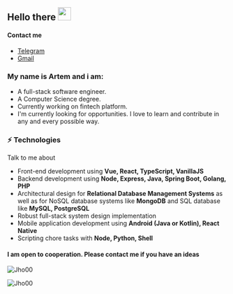 ## Hello there <img src="https://raw.githubusercontent.com/iampavangandhi/iampavangandhi/master/gifs/Hi.gif" width="30px"></h2>

#### Contact me
 - <a href="https://t.me/Jho00">Telegram</a>
 - <a href="mailto:artemze985@gmail.com">Gmail</a>

### My name is Artem and i am: 
- A full-stack software engineer.
- A Computer Science degree. 
- Currently working on fintech platform.
- I'm currently looking for opportunities. I love to learn and contribute in any and every possible way.

### ⚡ Technologies
Talk to me about
- Front-end development using **Vue, React, TypeScript, VanillaJS**
- Backend development using **Node, Express, Java, Spring Boot, Golang, PHP**
- Architectural design for **Relational Database Management Systems** as well as for NoSQL database systems like **MongoDB** and SQL database like **MySQL, PostgreSQL**
- Robust full-stack system design implementation
- Mobile application development using **Android (Java or Kotlin), React Native**
- Scripting chore tasks with **Node, Python, Shell**


#### I am open to cooperation. Please contact me if you have an ideas

<p> <img src=https://komarev.com/ghpvc/?username=Jho00 alt=Jho00 /> </p>
<p> <img src=https://www.codewars.com/users/Jho00/badges/micro alt=Jho00 /> </p>
